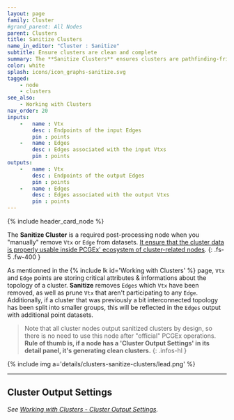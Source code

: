 ```yaml
---
layout: page
family: Cluster
#grand_parent: All Nodes
parent: Clusters
title: Sanitize Clusters
name_in_editor: "Cluster : Sanitize"
subtitle: Ensure clusters are clean and complete
summary: The **Sanitize Clusters** ensures clusters are pathfinding-friendly. Fix broken connections, create new clusters as needed. Customize settings for isolated points, edge positions, and cluster sizes.
color: white
splash: icons/icon_graphs-sanitize.svg
tagged:
    - node
    - clusters
see_also:
    - Working with Clusters
nav_order: 20
inputs:
    -   name : Vtx
        desc : Endpoints of the input Edges
        pin : points
    -   name : Edges
        desc : Edges associated with the input Vtxs
        pin : points
outputs:
    -   name : Vtx
        desc : Endpoints of the output Edges
        pin : points
    -   name : Edges
        desc : Edges associated with the output Vtxs
        pin : points
---
```


{% include header_card_node %}

The **Sanitize Cluster** is a required post-processing node when you "manually" remove `Vtx` or `Edge` from datasets. <u>It ensure that the cluster data is properly usable inside PCGEx' ecosystem of cluster-related nodes</u>.
{: .fs-5 .fw-400 } 

As mentionned in the {% include lk id='Working with Clusters' %} page, `Vtx` and `Edge` points are storing critical attributes & informations about the topology of a cluster. **Sanitize** removes `Edges` which `Vtx` have been removed, as well as prune `Vtx` that aren't participating to any `Edge`.  
Additionally, if a cluster that was previously a bit interconnected topology has been split into smaller groups, this will be reflected in the `Edges` output with additional point datasets.

> Note that all cluster nodes output sanitized clusters by design, so there is no need to use this node after "official" PCGEx operations.
> **Rule of thumb is, if a node has a 'Cluster Output Settings' in its detail panel, it's generating clean clusters.**
{: .infos-hl }

{% include img a='details/clusters-sanitize-clusters/lead.png' %}

---
## Cluster Output Settings
*See [Working with Clusters - Cluster Output Settings](/PCGExtendedToolkit/doc-general/working-with-clusters.html#cluster-output-settings).*
